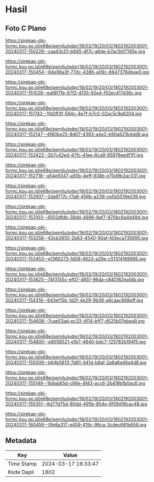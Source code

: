 # Hasil

## Foto C Plano

https://sirekap-obj-formc.kpu.go.id/e68e/pemilu/pdpr/18/02/19/20/03/1802192003001-20240317-150228--caa43c01-b945-4f7c-a6de-b7ac5bf7195e.jpg

https://sirekap-obj-formc.kpu.go.id/e68e/pemilu/pdpr/18/02/19/20/03/1802192003001-20240317-150454--84e96a3f-77dc-4386-a09c-86473784bee0.jpg

https://sirekap-obj-formc.kpu.go.id/e68e/pemilu/pdpr/18/02/19/20/03/1802192003001-20240317-151028--eaf8f7fe-87f2-4135-92e4-f52ec417d36c.jpg

https://sirekap-obj-formc.kpu.go.id/e68e/pemilu/pdpr/18/02/19/20/03/1802192003001-20240317-151742--1fd2ff3f-584c-4e7f-b7c0-02ac5c9a6204.jpg

https://sirekap-obj-formc.kpu.go.id/e68e/pemilu/pdpr/18/02/19/20/03/1802192003001-20240317-152147--4f80be25-8d07-4393-a4e2-b90a621b4dd9.jpg

https://sirekap-obj-formc.kpu.go.id/e68e/pemilu/pdpr/18/02/19/20/03/1802192003001-20240317-152422--2b7c42ed-47fc-41ee-8ca9-85976eedf1f1.jpg

https://sirekap-obj-formc.kpu.go.id/e68e/pemilu/pdpr/18/02/19/20/03/1802192003001-20240317-152718--a54e9347-a55b-4eff-938b-e70d9b2ac331.jpg

https://sirekap-obj-formc.kpu.go.id/e68e/pemilu/pdpr/18/02/19/20/03/1802192003001-20240317-152907--2da9717c-f7a8-456b-a239-ce5b5519e039.jpg

https://sirekap-obj-formc.kpu.go.id/e68e/pemilu/pdpr/18/02/19/20/03/1802192003001-20240317-153103--4502dfdb-38dd-4696-8af7-870bc8a4d48d.jpg

https://sirekap-obj-formc.kpu.go.id/e68e/pemilu/pdpr/18/02/19/20/03/1802192003001-20240317-153258--43cb3655-2b83-4540-90af-fd3eca735695.jpg

https://sirekap-obj-formc.kpu.go.id/e68e/pemilu/pdpr/18/02/19/20/03/1802192003001-20240317-153453--e1366273-fd08-4623-a29e-c51314169985.jpg

https://sirekap-obj-formc.kpu.go.id/e68e/pemilu/pdpr/18/02/19/20/03/1802192003001-20240317-153625--74f3155c-ef07-4851-96da-c840182ea1db.jpg

https://sirekap-obj-formc.kpu.go.id/e68e/pemilu/pdpr/18/02/19/20/03/1802192003001-20240317-154316--843ef15b-1d2f-4e29-9b38-a6caac868eff.jpg

https://sirekap-obj-formc.kpu.go.id/e68e/pemilu/pdpr/18/02/19/20/03/1802192003001-20240317-154608--7cae53ad-ec33-4f14-bff7-d525b07ebea9.jpg

https://sirekap-obj-formc.kpu.go.id/e68e/pemilu/pdpr/18/02/19/20/03/1802192003001-20240317-154800--e9058521-e1b7-4640-bdc7-125782b194f5.jpg

https://sirekap-obj-formc.kpu.go.id/e68e/pemilu/pdpr/18/02/19/20/03/1802192003001-20240317-155009--b64b5813-7d81-441d-b8af-2a6a8a46a4d8.jpg

https://sirekap-obj-formc.kpu.go.id/e68e/pemilu/pdpr/18/02/19/20/03/1802192003001-20240317-155149--1b8ab65d-c66e-4f43-acc6-2b419b1b0ac6.jpg

https://sirekap-obj-formc.kpu.go.id/e68e/pemilu/pdpr/18/02/19/20/03/1802192003001-20240317-155351--8d77d75d-80dd-495b-854e-6f59d18cac48.jpg

https://sirekap-obj-formc.kpu.go.id/e68e/pemilu/pdpr/18/02/19/20/03/1802192003001-20240317-160459--0fe8a317-e459-419c-96ca-3cdec681b658.jpg


## Metadata

| Key        | Value               |
| ---------- | ------------------- |
| Time Stamp | 2024-03-17 16:33:47 |
| Kode Dapil | 1802                |




